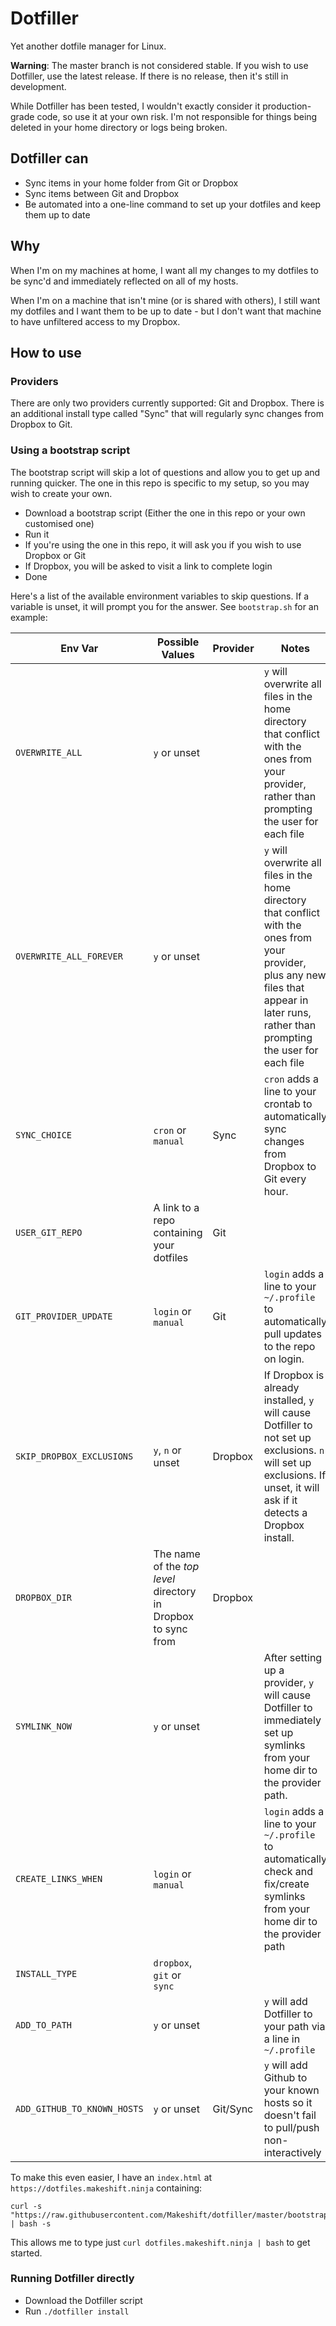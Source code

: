 # Dotfiller
Yet another dotfile manager for Linux.

**Warning**: The master branch is not considered stable. If you wish to use Dotfiller, use the latest release. If there is no release, then it's still in development.

While Dotfiller has been tested, I wouldn't exactly consider it production-grade code, so use it at your own risk. I'm not responsible for things being deleted in your home directory or logs being broken.

## Dotfiller can

* Sync items in your home folder from Git or Dropbox
* Sync items between Git and Dropbox
* Be automated into a one-line command to set up your dotfiles and keep them up to date

## Why

When I'm on my machines at home, I want all my changes to my dotfiles to be sync'd and immediately reflected on all of my hosts.

When I'm on a machine that isn't mine (or is shared with others), I still want my dotfiles and I want them to be up to date - but I don't want that machine to have unfiltered access to my Dropbox.

## How to use

### Providers

There are only two providers currently supported: Git and Dropbox.
There is an additional install type called "Sync" that will regularly sync changes from Dropbox to Git.

### Using a bootstrap script

The bootstrap script will skip a lot of questions and allow you to get up and running quicker. The one in this repo is specific to my setup, so you may wish to create your own.

* Download a bootstrap script (Either the one in this repo or your own customised one)
* Run it
* If you're using the one in this repo, it will ask you if you wish to use Dropbox or Git
* If Dropbox, you will be asked to visit a link to complete login
* Done

Here's a list of the available environment variables to skip questions. If a variable is unset, it will prompt you for the answer. See `bootstrap.sh` for an example:

| Env Var                   | Possible Values                                               | Provider | Notes                                                                                                                                                                                         |
|---------------------------|---------------------------------------------------------------|----------|-----------------------------------------------------------------------------------------------------------------------------------------------------------------------------------------------|
| `OVERWRITE_ALL`           | `y` or unset                                                  |          | `y` will overwrite all files in the home directory that conflict with the ones from your provider, rather than prompting the user for each file                                               |
| `OVERWRITE_ALL_FOREVER`   | `y` or unset                                                  |          | `y` will overwrite all files in the home directory that conflict with the ones from your provider, plus any new files that appear in later runs, rather than prompting the user for each file |
| `SYNC_CHOICE`             | `cron` or `manual`                                            | Sync     | `cron` adds a line to your crontab to automatically sync changes from Dropbox to Git every hour.                                                                                              |
| `USER_GIT_REPO`           | A link to a repo containing your dotfiles                     | Git      |                                                                                                                                                                                               |
| `GIT_PROVIDER_UPDATE`     | `login` or `manual`                                           | Git      | `login` adds a line to your `~/.profile` to automatically pull updates to the repo on login.                                                                                                  |
| `SKIP_DROPBOX_EXCLUSIONS` | `y`, `n` or unset                                             | Dropbox  | If Dropbox is already installed, `y` will cause Dotfiller to not set up exclusions. `n` will set up exclusions. If unset, it will ask if it detects a Dropbox install.                        |
| `DROPBOX_DIR`             | The name of the _top level_ directory in Dropbox to sync from | Dropbox  |                                                                                                                                                                                               |
| `SYMLINK_NOW`             | `y` or unset                                                  |          | After setting up a provider, `y` will cause Dotfiller to immediately set up symlinks from your home dir to the provider path.                                                                 |
| `CREATE_LINKS_WHEN`       | `login` or `manual`                                           |          | `login` adds a line to your `~/.profile` to automatically check and fix/create symlinks from your home dir to the provider path                                                               |
| `INSTALL_TYPE`            | `dropbox`, `git` or `sync`                                    |          |                                                                                                                                                                                               |
| `ADD_TO_PATH`             | `y` or unset                                                  |          | `y` will add Dotfiller to your path via a line in `~/.profile`                                                                                                                                |
| `ADD_GITHUB_TO_KNOWN_HOSTS`| `y` or unset                                                 | Git/Sync | `y` will add Github to your known hosts so it doesn't fail to pull/push non-interactively                                                                                                     |
To make this even easier, I have an `index.html` at `https://dotfiles.makeshift.ninja` containing:
```
curl -s "https://raw.githubusercontent.com/Makeshift/dotfiller/master/bootstrap.sh" | bash -s
```

This allows me to type just `curl dotfiles.makeshift.ninja | bash` to get started.

### Running Dotfiller directly

* Download the Dotfiller script
* Run `./dotfiller install`
